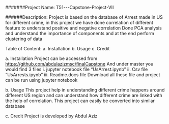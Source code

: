 #######Project Name: 
T51---Capstone-Project-VII

######Description: 
Project is based on the database of Arrest made in US for different crime, in this project we have 
done correlation of different feature to understand positive and negative correlation
Done PCA analysis and understand the importance of components and at the end perform clustering of data

Table of Content:
a. Installation
b. Usage
c. Credit

a. Installation
Project can be accessed from https://github.com/abdulazizmsc/finalCapstone
And under master you would find 3 files 
  i.	jupyter notebook file “UsArrest.ipynb”
  ii.	Csv file “UsArrests.ipynb”
  iii.	Readme.docs file 
Download all these file and project can be run using jupyter notebook

b. Usage
This project help in understanding different crime happens around different US region and can understand how different crime are linked with the help of correlation. This project can easily be converted into similar database 

c. Credit
Project is developed by Abdul Aziz
